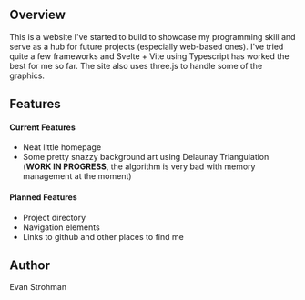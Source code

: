 ## Overview
This is a website I've started to build to showcase my programming skill and serve as a hub for future projects (especially web-based ones). I've tried quite a few frameworks and Svelte + Vite using Typescript has worked the best for me so far. The site also uses three.js to handle some of the graphics.

## Features
#### Current Features
* Neat little homepage
* Some pretty snazzy background art using Delaunay Triangulation (**WORK IN PROGRESS**, the algorithm is very bad with memory management at the moment)
#### Planned Features
* Project directory
* Navigation elements
* Links to github and other places to find me

## Author
Evan Strohman
